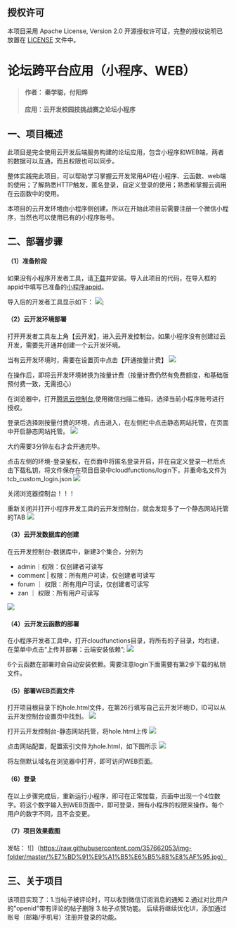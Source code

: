 ## 授权许可
  本项目采用 Apache License, Version 2.0 开源授权许可证，完整的授权说明已放置在 [LICENSE](LICENSE) 文件中。
# 论坛跨平台应用（小程序、WEB）

> #### 作者： 秦学聪，付阳烨
> #### 应用：云开发校园技挑战赛之论坛小程序

## 一、项目概述
此项目是完全使用云开发后端服务构建的论坛应用，包含小程序和WEB端，两者的数据可以互通，而且权限也可以同步。

整体实践完此项目，可以帮助学习掌握云开发常用API在小程序、云函数、web端的使用；了解熟悉HTTP触发，匿名登录，自定义登录的使用；熟悉和掌握云调用在云函数中的使用。

本项目的云开发环境由小程序侧创建。所以在开始此项目前需要注册一个微信小程序，当然也可以使用已有的小程序账号。

## 二、部署步骤

#### （1）准备阶段
如果没有小程序开发者工具，请[下载](https://developers.weixin.qq.com/miniprogram/dev/devtools/download.html)并安装。导入此项目的代码，在导入框的appid中填写已准备的[小程序appid](https://mp.weixin.qq.com/wxamp/devprofile/get_profile)。

导入后的开发者工具显示如下：
![](https://upload-dianshi-1255598498.file.myqcloud.com/01-e75a7194c72e632ac8843cb173b42d9940c169ec.png);

#### （2）云开发环境部署
打开开发者工具左上角【云开发】，进入云开发控制台。如果小程序没有创建过云开发，需要先开通并创建一个云开发环境。

当有云开发环境时，需要在设置页中点击【开通按量计费】
![](https://upload-dianshi-1255598498.file.myqcloud.com/02-7622ca98179c55bae979244a1fd2b4860c12cfc3.png)

在操作后，即将云开发环境转换为按量计费（按量计费仍然有免费额度，和基础版预付费一致，无需担心）

在浏览器中，打开[腾讯云控制台](https://cloud.tencent.com/login/mp?s_url=https%3A%2F%2Fconsole.cloud.tencent.com%2Ftcb),使用微信扫描二维码，选择当前小程序账号进行授权。

登录后选择刚按量付费的环境，点击进入，在左侧栏中点击静态网站托管，在页面中开启静态网站托管。
![](https://upload-dianshi-1255598498.file.myqcloud.com/03-236b2617c0a5b70d99dd8802b4cfb6ad2b83616d.png)

大约需要3分钟左右才会开通完毕。

点击左侧的环境-登录鉴权，在页面中将匿名登录开启，并在自定义登录一栏后点击下载私钥，将文件保存在项目目录中cloudfunctions/login下，并重命名文件为tcb_custom_login.json
![](https://upload-dianshi-1255598498.file.myqcloud.com/04-360ef6cc0133bf2c98ad45f3192451025a24a981.png)

关闭浏览器控制台！！！

重新关闭并打开小程序开发工具的云开发控制台，就会发现多了一个静态网站托管的TAB
![](https://upload-dianshi-1255598498.file.myqcloud.com/05-182931008e8ac8334831e6dc23773a1eac4a6223.png)

#### （3）云开发数据库的创建
在云开发控制台-数据库中，新建3个集合，分别为
- admin｜权限：仅创建者可读写
- comment | 权限：所有用户可读，仅创建者可读写
- forum ｜ 权限：所有用户可读，仅创建者可读写
- zan ｜ 权限：所有用户可读写

![](https://upload-dianshi-1255598498.file.myqcloud.com/06-8097b9e1ffe02bea6848daff26b3d9c579760ed0.png)

#### （4）云开发云函数的部署
在小程序开发者工具中，打开cloudfunctions目录，将所有的子目录，均右键，在菜单中点击“上传并部署：云端安装依赖”;
![](https://upload-dianshi-1255598498.file.myqcloud.com/07-48887bdb2898acedd392fe52bc13f2a7ab709f90.png)

6个云函数在部署时会自动安装依赖。需要注意login下面需要有第2步下载的私钥文件。

#### （5）部署WEB页面文件
打开项目根目录下的hole.html文件，在第26行填写自己云开发环境ID，ID可以从云开发控制台设置页中找到。
![](https://upload-dianshi-1255598498.file.myqcloud.com/08-3a04d1a5d78acbe99229ba064274181118a78570.png)

打开云开发控制台-静态网站托管，将hole.html上传
![](https://upload-dianshi-1255598498.file.myqcloud.com/09-5ba16145434220ffb8371856d50d68185ac3ce2d.png)

点击网站配置，配置索引文件为hole.html，如下图所示
![](https://upload-dianshi-1255598498.file.myqcloud.com/10-2849b6a256e2d1a3acad0d30ec7d5bca23938abc.png)

将左侧默认域名在浏览器中打开，即可访问WEB页面。

#### （6）登录
在以上步骤完成后，重新运行小程序，即可在正常加载，页面中出现一个4位数字。将这个数字输入到WEB页面中，即可登录，拥有小程序的权限来操作。每个用户的数字不同，且不会变更。

#### （7）项目效果截图
发帖：
![]（https://raw.githubusercontent.com/357662053/img-folder/master/%E7%BD%91%E9%A1%B5%E6%B5%8B%E8%AF%95.jpg）

## 三、关于项目
该项目实现了：1.当帖子被评论时，可以收到微信订阅消息的通知 2.通过对比用户的"openid"带有评论的帖子删除 3.帖子点赞功能。
后续将继续优化UI，添加通过账号（邮箱/手机号）注册并登录的功能。
